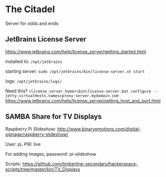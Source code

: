 # The Citadel
Server for odds and ends

## JetBrains License Server
https://www.jetbrains.com/help/license_server/getting_started.html

installed to: `/opt/jetbrains`

starting server: `sudo /opt/jetbrains/bin/license-server.sh start`

logs: `/opt/jetbrains/logs/`

Need this?
`<license_server_home>\bin\license-server.bat configure --jetty.virtualHosts.names=proxy-server.mydomain.com`
https://www.jetbrains.com/help/license_server/setting_host_and_port.html

## SAMBA Share for TV Displays
Raspberry Pi Slideshow: 
http://www.binaryemotions.com/digital-signage/raspberry-slideshow/

User: pi, PW: live

For adding images, password: pi-slideshow

Scripts: https://github.com/timberline-secondary/hackerspace-scripts/tree/master/bin/TV_Displays

